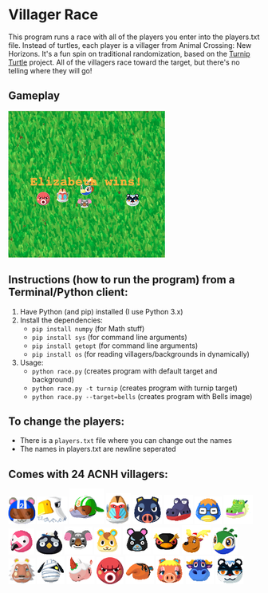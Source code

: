 # Villager Race
This program runs a race with all of the players you enter into the players.txt file. Instead of turtles, each player is a villager from Animal Crossing: New Horizons. It's a fun spin on traditional randomization, based on the [Turnip Turtle](https://github.com/gioperalto/turnip-turtles) project. All of the villagers race toward the target, but there's no telling where they will go!

## Gameplay

![Villager Race](images/villager-race.png "Villager Race")

## Instructions (how to run the program) from a Terminal/Python client:
1. Have Python (and pip) installed (I use Python 3.x)
2. Install the dependencies:
    - `pip install numpy`                           (for Math stuff)
    - `pip install sys`                             (for command line arguments)
    - `pip install getopt`                          (for command line arguments)
    - `pip install os`                              (for reading villagers/backgrounds in dynamically)
3. Usage: 
    - `python race.py`                       (creates program with default target and background)
    - `python race.py -t turnip`             (creates program with turnip target)
    - `python race.py --target=bells`        (creates program with Bells image)

## To change the players:
- There is a `players.txt` file where you can change out the names
- The names in players.txt are newline seperated

## Comes with 24 ACNH villagers:
![Agent S](images/villagers/agent-s.gif "Agent S") ![Apollo](images/villagers/apollo.gif "Apollo") ![Big Top](images/villagers/big-top.gif "Big Top") ![Boone](images/villagers/boone.gif "Boone") ![Boris](images/villagers/boris.gif "Boris") ![Del](images/villagers/del.gif "Del") ![Derwin](images/villagers/derwin.gif "Derwin") ![Drago S](images/villagers/drago.gif "Drago") ![Flora](images/villagers/flora.gif "Flora") ![Giovanni](images/villagers/giovanni.gif "Giovanni") ![Gonzo](images/villagers/gonzo.gif "Gonzo") ![Hamlet](images/villagers/hamlet.gif "Hamlet") ![Hamphrey](images/villagers/hamphrey.gif "Hamphrey") ![Hopper](images/villagers/hopper.gif "Hopper") ![Jingle](images/villagers/jingle.gif "Jingle") ![Julia](images/villagers/julia.gif "Julia") ![Lionel](images/villagers/lionel.gif "Lionel") ![Lucky](images/villagers/lucky.gif "Lucky") ![Merengue](images/villagers/merengue.gif "Merengue") ![Octavian](images/villagers/octavian.gif "Octavian") ![Olaf](images/villagers/olaf.gif "Olaf") ![Pancetti](images/villagers/pancetti.gif "Pancetti") ![Stu](images/villagers/stu.gif "Stu") ![Tasha](images/villagers/tasha.gif "Tasha")

